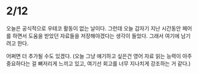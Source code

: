 # 2/12

오늘은 공식적으로 우테코 활동이 없는 날이다. 그런데 오늘 갑자기 지난 시간동안 페어를 하면서 도움을 받았던 자료들을 저장해야겠다는 생각이 들었다. 그래서 여기에 남기려고 한다.

어쩌면 더 추가될 수도 있겠다.
(오늘 그냥 얘기하고 싶은건 영어 자료 읽는 능력이 아주 중요하다는 걸 뼈저리게 느끼고 있고, 여기선 회고를 너무 지나치게 강조하는 거 같다.)
